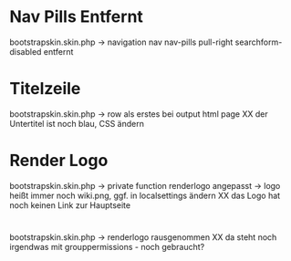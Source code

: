 # Nav Pills Entfernt
bootstrapskin.skin.php
-> navigation nav nav-pills pull-right searchform-disabled entfernt

# Titelzeile
bootstrapskin.skin.php
-> row als erstes bei output html page
XX der Untertitel ist noch blau, CSS ändern

# Render Logo
bootstrapskin.skin.php
-> private function renderlogo angepasst
-> logo heißt immer noch wiki.png, ggf. in localsettings ändern
XX das Logo hat noch keinen Link zur Hauptseite

# <!-- Header --> 
bootstrapskin.skin.php
-> renderlogo rausgenommen
XX da steht noch irgendwas mit grouppermissions - noch gebraucht?

